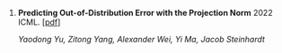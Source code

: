 
1. **Predicting Out-of-Distribution Error with the Projection Norm** 2022 ICML.  [[pdf]([https://arxiv.org/abs/2203.05843](https://arxiv.org/pdf/2202.05834.pdf))]

    *Yaodong Yu, Zitong Yang, Alexander Wei, Yi Ma, Jacob Steinhardt*
